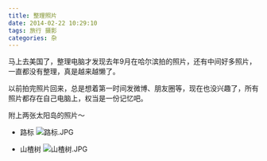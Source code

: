 ```yaml
---
title: 整理照片
date: 2014-02-22 10:29:10
tags: 旅行 摄影
categories: 杂
---
```


马上去美国了，整理电脑才发现去年9月在哈尔滨拍的照片，还有中间好多照片，一直都没有整理，真是越来越懒了。

以前拍完照片回来，总是想着第一时间发微博、朋友圈等，现在也没兴趣了，所有照片都存在自己电脑上，权当是一份记忆吧。

附上两张太阳岛的照片～

* 路标
![路标.JPG](/images/2014-02-22/IMGP3758.JPG)

* 山楂树
![山楂树.JPG](/images/2014-02-22/IMGP3780.JPG)
